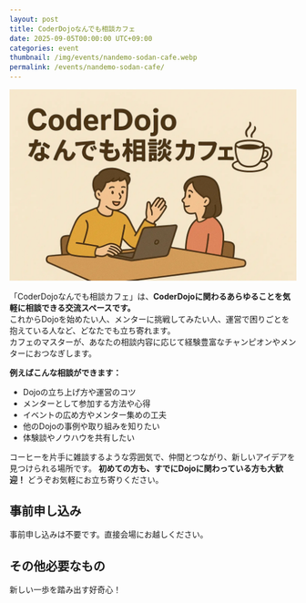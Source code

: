 ```yaml
---
layout: post
title: CoderDojoなんでも相談カフェ
date: 2025-09-05T00:00:00 UTC+09:00
categories: event
thumbnail: /img/events/nandemo-sodan-cafe.webp
permalink: /events/nandemo-sodan-cafe/
---
```


![](/img/events/nandemo-sodan-cafe.webp)

「CoderDojoなんでも相談カフェ」は、**CoderDojoに関わるあらゆることを気軽に相談できる交流スペースです。**\
 これからDojoを始めたい人、メンターに挑戦してみたい人、運営で困りごとを抱えている人など、どなたでも立ち寄れます。\
カフェのマスターが、あなたの相談内容に応じて経験豊富なチャンピオンやメンターにおつなぎします。

**例えばこんな相談ができます：**

* Dojoの立ち上げ方や運営のコツ
* メンターとして参加する方法や心得
* イベントの広め方やメンター集めの工夫
* 他のDojoの事例や取り組みを知りたい
* 体験談やノウハウを共有したい

コーヒーを片手に雑談するような雰囲気で、仲間とつながり、新しいアイデアを見つけられる場所です。
**初めての方も、すでにDojoに関わっている方も大歓迎！** どうぞお気軽にお立ち寄りください。

## 事前申し込み

事前申し込みは不要です。直接会場にお越しください。

## その他必要なもの

新しい一歩を踏み出す好奇心！
